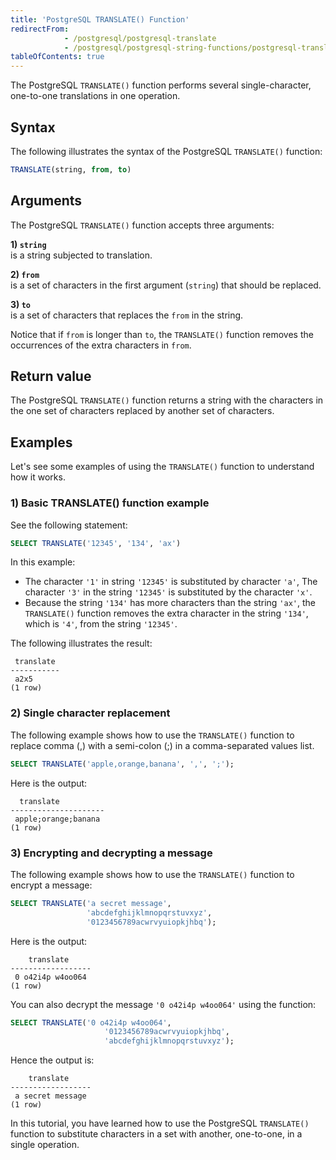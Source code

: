 ```yaml
---
title: 'PostgreSQL TRANSLATE() Function'
redirectFrom:
            - /postgresql/postgresql-translate 
            - /postgresql/postgresql-string-functions/postgresql-translate
tableOfContents: true
---
```


The PostgreSQL `TRANSLATE()` function performs several single-character, one-to-one translations in one operation.

## Syntax

The following illustrates the syntax of the PostgreSQL `TRANSLATE()` function:

```sql
TRANSLATE(string, from, to)
```

## Arguments

The PostgreSQL `TRANSLATE()` function accepts three arguments:

**1) `string`**  
is a string subjected to translation.

**2) `from`**  
is a set of characters in the first argument (`string`) that should be replaced.

**3) `to`**  
is a set of characters that replaces the `from` in the string.

Notice that if `from` is longer than `to`, the `TRANSLATE()` function removes the occurrences of the extra characters in `from`.

## Return value

The PostgreSQL `TRANSLATE()` function returns a string with the characters in the one set of characters replaced by another set of characters.

## Examples

Let's see some examples of using the `TRANSLATE()` function to understand how it works.

### 1) Basic TRANSLATE() function example

See the following statement:

```sql
SELECT TRANSLATE('12345', '134', 'ax')
```

In this example:

- The character `'1'` in string `'12345'` is substituted by character `'a'`, The character `'3'` in the string `'12345'` is substituted by the character `'x'`.
- Because the string `'134'` has more characters than the string `'ax'`, the `TRANSLATE()` function removes the extra character in the string `'134'`, which is `'4'`, from the string `'12345'`.

The following illustrates the result:

```
 translate
-----------
 a2x5
(1 row)
```

### 2) Single character replacement

The following example shows how to use the `TRANSLATE()` function to replace comma (,) with a semi-colon (;) in a comma-separated values list.

```sql
SELECT TRANSLATE('apple,orange,banana', ',', ';');
```

Here is the output:

```
  translate
---------------------
 apple;orange;banana
(1 row)
```

### 3) Encrypting and decrypting a message

The following example shows how to use the `TRANSLATE()` function to encrypt a message:

```sql
SELECT TRANSLATE('a secret message',
                 'abcdefghijklmnopqrstuvxyz',
                 '0123456789acwrvyuiopkjhbq');
```

Here is the output:

```
    translate
------------------
 0 o42i4p w4oo064
(1 row)
```

You can also decrypt the message `'0 o42i4p w4oo064'` using the function:

```sql
SELECT TRANSLATE('0 o42i4p w4oo064',
                     '0123456789acwrvyuiopkjhbq',
                     'abcdefghijklmnopqrstuvxyz');
```

Hence the output is:

```
    translate
------------------
 a secret message
(1 row)
```

In this tutorial, you have learned how to use the PostgreSQL `TRANSLATE()` function to substitute characters in a set with another, one-to-one, in a single operation.
